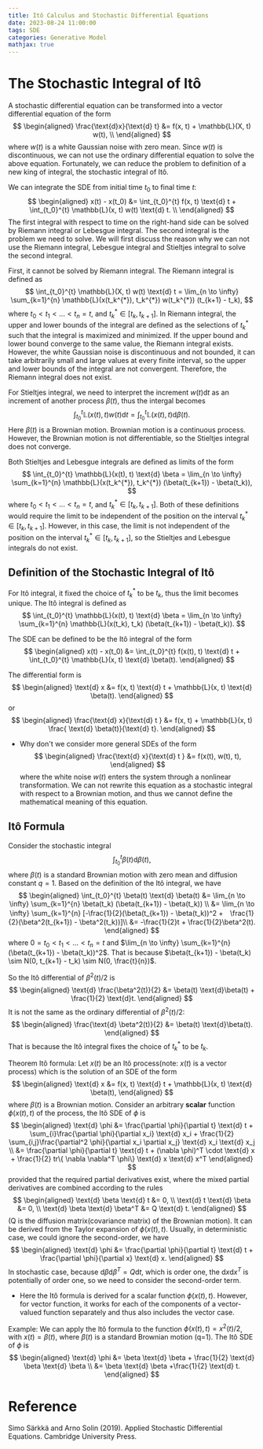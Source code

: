 ```yaml
---
title: Itô Calculus and Stochastic Differential Equations
date: 2023-08-24 11:00:00
tags: SDE
categories: Generative Model
mathjax: true
---
```


# The Stochastic Integral of Itô

A stochastic differential equation can be transformed into a vector differential equation of the form
$$
\begin{aligned}
\frac{\text{d}x}{\text{d} t}  &= f(x, t) + \mathbb{L}(X, t) w(t), \\
\end{aligned}
$$
where $w(t)$ is a white Gaussian noise with zero mean. Since $w(t)$ is discontinuous, we can not use the ordinary differential equation to solve the above equation. Fortunately, we can reduce the problem to definition of a new king of integral, the stochastic integral of Itô.

We can integrate the SDE from initial time $t_0$ to final time $t$:
$$
\begin{aligned}
x(t) - x(t_0) &= \int_{t_0}^{t} f(x, t) \text{d} t + \int_{t_0}^{t} \mathbb{L}(x, t) w(t) \text{d} t. \\
\end{aligned}
$$
The first integral with respect to time on the right-hand side can be solved by Riemann integral or Lebesgue integral. The second integral is the problem we need to solve. We will first discuss the reason why we can not use the Riemann integral, Lebesgue integral and Stieltjes integral to solve the second integral.

First, it cannot be solved by Riemann integral. The Riemann integral is defined as
$$
\int_{t_0}^{t} \mathbb{L}(X, t) w(t) \text{d} t = \lim_{n \to \infty} \sum_{k=1}^{n} \mathbb{L}(x(t_k^{*}), t_k^{*}) w(t_k^{*}) (t_{k+1} - t_k),
$$
where $t_0 < t_1 < ...<t_n = t$, and $t_k^{*} \in [t_k, t_{k+1}]$. In Riemann integral, the upper and lower bounds of the integral are defined as the selections of $t_k^*$ such that the integral is maximized and minimized. If the upper bound and lower bound converge to the same value, the Riemann integral exists. However, the white Gaussian noise is discontinuous and not bounded, it can take arbitrarily small and large values at every finite interval, so the upper and lower bounds of the integral are not convergent. Therefore, the Riemann integral does not exist.

For Stieltjes integral, we need to interpret the increment $w(t) \text{d}t$ as an increment of another process $\beta(t)$, thus the intergal becomes
$$
\int_{t_0}^{t} \mathbb{L}(x(t), t) w(t) \text{d} t = \int_{t_0}^{t} \mathbb{L}(x(t), t) \text{d} \beta(t).
$$
Here $\beta(t)$ is a Brownian motion. Brownian motion is a continuous process. However, the Brownian motion is not differentiable, so the Stieltjes integral does not converge.

Both Stieltjes and Lebesgue integrals are defined as limits of the form
$$
\int_{t_0}^{t} \mathbb{L}(x(t), t) \text{d} \beta = \lim_{n \to \infty} \sum_{k=1}^{n} \mathbb{L}(x(t_k^{*}), t_k^{*}) (\beta(t_{k+1}) - \beta(t_k)),
$$
where $t_0 < t_1 < ...<t_n = t$, and $t_k^{*} \in [t_k, t_{k+1}]$. Both of these definitions would require the limit to be independent of the position on the interval $t_k^{*} \in [t_k, t_{k+1}]$. However, in this case, the limit is not independent of the position on the interval $t_k^{*} \in [t_k, t_{k+1}]$, so the Stieltjes and Lebesgue integrals do not exist.

## Definition of the Stochastic Integral of Itô
For Itô integral, it fixed the choice of $t_k^{*}$ to be $t_k$, thus the limit becomes unique. The Itô integral is defined as
$$
\int_{t_0}^{t} \mathbb{L}(x(t), t) \text{d} \beta = \lim_{n \to \infty} \sum_{k=1}^{n} \mathbb{L}(x(t_k), t_k) (\beta(t_{k+1}) - \beta(t_k)).
$$

The SDE can be defined to be the Itô integral of the form
$$
\begin{aligned}
x(t) - x(t_0) &= \int_{t_0}^{t} f(x(t), t) \text{d} t + \int_{t_0}^{t} \mathbb{L}(x, t) \text{d} \beta(t).
\end{aligned}
$$

The differential form is
$$
\begin{aligned}
\text{d} x &= f(x, t) \text{d} t + \mathbb{L}(x, t) \text{d} \beta(t).
\end{aligned}
$$
or
$$
\begin{aligned}
\frac{\text{d} x}{\text{d} t } &= f(x, t) + \mathbb{L}(x, t) \frac{ \text{d} \beta(t)}{\text{d} t}.
\end{aligned}
$$

- Why don't we consider more general SDEs of the form
$$
\begin{aligned}
\frac{\text{d} x}{\text{d} t } &= f(x(t), w(t), t), 
\end{aligned}
$$
where the white noise $w(t)$ enters the system through a nonlinear transformation. We can not rewrite this equation as a stochastic integral with respect to a Brownian motion, and thus we cannot define the mathematical meaning of this equation.

## Itô Formula

Consider the stochastic integral 
$$
\int_{t_0}^{t} \beta(t) \text{d} \beta(t),
$$
where $\beta(t)$ is a standard Brownian motion with zero mean and diffusion constant $q = 1$. Based on the definition of the Itô integral, we have
$$
\begin{aligned}
\int_{t_0}^{t} \beta(t) \text{d} \beta(t) &= \lim_{n \to \infty} \sum_{k=1}^{n} \beta(t_k) (\beta(t_{k+1}) - \beta(t_k)) \\
&= \lim_{n \to \infty} \sum_{k=1}^{n} [-\frac{1}{2}(\beta(t_{k+1}) - \beta(t_k))^2 +　\frac{1}{2}(\beta^2(t_{k+1}) - \beta^2(t_k))]\\
&= -\frac{1}{2}t + \frac{1}{2}\beta^2(t).
\end{aligned}
$$
where $0 = t_0 < t_1 < ... < t_n = t$ and $\lim_{n \to \infty} \sum_{k=1}^{n} (\beta(t_{k+1}) - \beta(t_k))^2$. That is because $\beta(t_{k+1}) - \beta(t_k) \sim N(0, t_{k+1} - t_k) \sim N(0, \frac{t}{n})$.

So the Itô differential of $\beta^2(t)/2$ is
$$
\begin{aligned}
\text{d} \frac{\beta^2(t)}{2} &= \beta(t) \text{d}\beta(t) + \frac{1}{2} \text{d}t.
\end{aligned}
$$
It is not the same as the ordinary differential of $\beta^2(t)/2$:
$$
\begin{aligned}
\frac{\text{d} \beta^2(t)}{2} &= \beta(t) \text{d}\beta(t).
\end{aligned}
$$
That is because the Itô integral fixes the choice of $t_k^{*}$ to be $t_k$.

Theorem Itô formula: Let $x(t)$ be an Itô process(note: $x(t)$ is a vector process) which is the solution of an SDE of the form
$$
\begin{aligned}
\text{d} x &= f(x, t) \text{d} t + \mathbb{L}(x, t) \text{d} \beta(t),
\end{aligned}
$$
where $\beta(t)$ is a Brownian motion. Consider an arbitrary **scalar** function $\phi(x(t), t)$ of the process, the Itô SDE of $\phi$ is
$$
\begin{aligned}
\text{d} \phi &= \frac{\partial \phi}{\partial t} \text{d} t + \sum_{i}\frac{\partial \phi}{\partial x_i} \text{d} x_i + \frac{1}{2} \sum_{i,j}\frac{\partial^2 \phi}{\partial x_i \partial x_j} \text{d} x_i \text{d} x_j \\
&= \frac{\partial \phi}{\partial t} \text{d} t + (\nabla \phi)^T \cdot \text{d} x + \frac{1}{2} tr\{ \nabla \nabla^T \phi\} \text{d} x \text{d} x^T
\end{aligned}
$$
provided that the required partial derivatives exist, where the mixed partial derivatives are combined according to the rules
$$
\begin{aligned}
\text{d} \beta \text{d} t &= 0, \\
\text{d} t \text{d} \beta &= 0, \\
\text{d} \beta \text{d} \beta^T &= Q \text{d} t.
\end{aligned}
$$
(Q is the diffusion matrix(covariance matrix) of the Brownian motion). It can be derived from the Taylor expansion of $\phi(x(t), t)$. Usually, in deterministic case, we could ignore the second-order, we have
$$
\begin{aligned}
\text{d} \phi &= \frac{\partial \phi}{\partial t} \text{d} t + \frac{\partial \phi}{\partial x} \text{d} x.
\end{aligned}
$$
In stochastic case, because $\text{d} \beta \text{d} \beta^T = Q \text{d} t$, which is order one, the $\text{d} x \text{d} x^T$ is potentially of order one, so we need to consider the second-order term.

- Here the Itô formula is derived for a scalar function $\phi(x(t), t)$. However, for vector function, it works for each of the components of a vector-valued function separately and thus
also includes the vector case.



Example: We can apply the Itô formula to the function $\phi(x(t), t) = x^2(t)/2$, with $x(t) = \beta(t)$, where $\beta(t)$ is a standard Brownian motion (q=1). The Itô SDE of $\phi$ is
$$
\begin{aligned}
\text{d} \phi &= \beta \text{d} \beta + \frac{1}{2} \text{d} \beta \text{d} \beta \\
&= \beta \text{d} \beta +\frac{1}{2} \text{d} t.
\end{aligned}
$$


# Reference

Simo Särkkä and Arno Solin (2019). Applied Stochastic Differential Equations. Cambridge University Press.